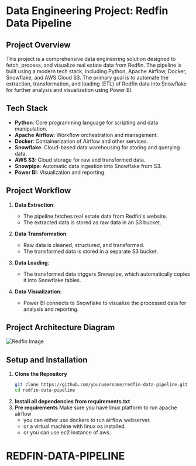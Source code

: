 # Data Engineering Project: Redfin Data Pipeline

## Project Overview

This project is a comprehensive data engineering solution designed to fetch, process, and visualize real estate data from Redfin. The pipeline is built using a modern tech stack, including Python, Apache Airflow, Docker, Snowflake, and AWS Cloud S3. The primary goal is to automate the extraction, transformation, and loading (ETL) of Redfin data into Snowflake for further analysis and visualization using Power BI.

## Tech Stack

- **Python**: Core programming language for scripting and data manipulation.
- **Apache Airflow**: Workflow orchestration and management.
- **Docker**: Containerization of Airflow and other services.
- **Snowflake**: Cloud-based data warehousing for storing and querying data.
- **AWS S3**: Cloud storage for raw and transformed data.
- **Snowpipe**: Automatic data ingestion into Snowflake from S3.
- **Power BI**: Visualization and reporting.

## Project Workflow

1. **Data Extraction**: 
   - The pipeline fetches real estate data from Redfin's website.
   - The extracted data is stored as raw data in an S3 bucket.

2. **Data Transformation**:
   - Raw data is cleaned, structured, and transformed.
   - The transformed data is stored in a separate S3 bucket.

3. **Data Loading**:
   - The transformed data triggers Snowpipe, which automatically copies it into Snowflake tables.

4. **Data Visualization**:
   - Power BI connects to Snowflake to visualize the processed data for analysis and reporting.

## Project Architecture Diagram
![Redfin Image]((https://github.com/MLwithMuzammil/REDFIN-DATA-PIPELINE/blob/main/Redfin1.drawio.png))
## Setup and Installation

1. **Clone the Repository**
   ```bash
   git clone https://github.com/yourusername/redfin-data-pipeline.git
   cd redfin-data-pipeline
2. **Install all dependencies from requirements.txt**
3. **Pre requirements**
   Make sure you have linux platform to run apache airflow
   - you can either use dockers to run airflow webserver.
   - or a virtual machine with linux os installed.
   - or you can use ec2 instance of aws.
# REDFIN-DATA-PIPELINE
